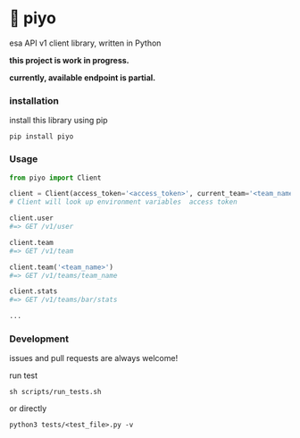# 🐣 piyo
esa API v1 client library, written in Python

**this project is work in progress.**

**currently,  available endpoint is partial.**

### installation

install this library using pip
``` shell
pip install piyo
```

### Usage

``` python
from piyo import Client

client = Client(access_token='<access_token>', current_team='<team_name>')
# Client will look up environment variables  access token

client.user
#=> GET /v1/user

client.team
#=> GET /v1/team

client.team('<team_name>')
#=> GET /v1/teams/team_name

client.stats
#=> GET /v1/teams/bar/stats

...

```

### Development

issues and pull requests are always welcome!

run test

``` shell
sh scripts/run_tests.sh
```
or directly
``` shell
python3 tests/<test_file>.py -v
```